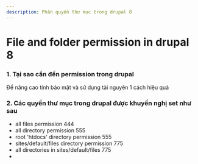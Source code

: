 ```yaml
---
description: Phân quyền thư mục trong drupal 8
---
```


# File and folder permission in drupal 8

### 1. Tại sao cần đến permission trong drupal 

Để nâng cao tính bảo mật và sử dụng tài nguyên 1 cách hiệu quả

### 2. Các quyền thư mục trong drupal được khuyến nghị set như sau 

* all files permission 444
* all directory permission 555
* root 'htdocs' directory permission 555
* sites/default/files directory permission 775
* all directories in sites/default/files 775
* 
